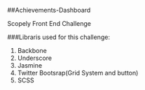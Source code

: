 ##Achievements-Dashboard

Scopely Front End Challenge

###Libraris used for this challenge:
1. Backbone
2. Underscore
3. Jasmine
4. Twitter Bootsrap(Grid System and button)
5. SCSS
